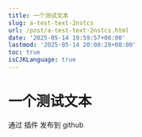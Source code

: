 ```yaml
---
title: 一个测试文本
slug: a-test-text-2nstcs
url: /post/a-test-text-2nstcs.html
date: '2025-05-14 19:59:57+08:00'
lastmod: '2025-05-14 20:00:28+08:00'
toc: true
isCJKLanguage: true
---
```




# 一个测试文本

通过 插件 发布到 github

‍

